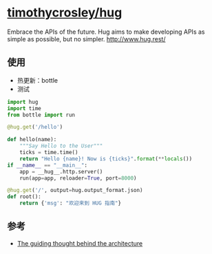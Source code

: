 # [timothycrosley/hug](https://github.com/timothycrosley/hug)

Embrace the APIs of the future. Hug aims to make developing APIs as simple as possible, but no simpler. http://www.hug.rest/


## 使用

* 热更新：bottle
* 测试

```python
import hug
import time
from bottle import run

@hug.get('/hello')

def hello(name):
    """Say Hello to the User"""
    ticks = time.time()
    return "Hello {name}! Now is {ticks}".format(**locals())
if __name__ == "__main__":
    app = __hug__.http.server()
    run(app=app, reloader=True, port=8000)

@hug.get('/', output=hug.output_format.json)
def root():
    return {'msg': "欢迎来到 HUG 指南"}
```

## 参考

* [The guiding thought behind the architecture](http://www.hug.rest/website/learn/)

